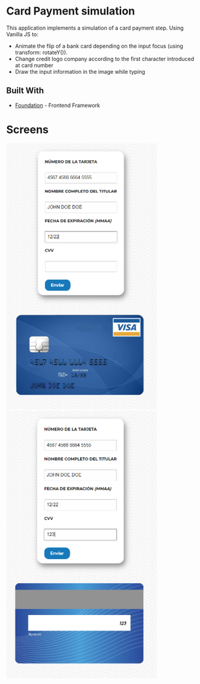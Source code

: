 # Card Payment simulation 

This application implements a simulation of a card payment step. Using Vanilla JS to:
- Animate the flip of a bank card depending on the input focus (using  transform: rotateY()).
- Change credit logo company according to the first character introduced at card number
- Draw the input information in the image while typing

## Built With
* [Foundation](https://foundation.zurb.com/) - Frontend Framework

# Screens

<img width="400" alt="front-card" src="https://github.com/GuilleAngulo/pago-tarjeta/blob/master/front-card.png">
<img width="400" alt="back-card" src="https://github.com/GuilleAngulo/pago-tarjeta/blob/master/back-card.png">

